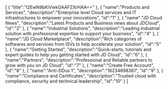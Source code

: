 [
	{
		"title":"I2EwN9bKiVwkGAAFZXrHAA=="
	},
	{
		"name":"Products and Services",
		"description":"Enterprise level Cloud services and IT infrastructures to empower your innovations",
		"id":"1"
	},
	{
		"name":"JD Cloud News",
		"description":"Latest Products and Business news about JDCloud",
		"id":"2"
	},
	{
		"name":"Industrial Solutions",
		"description":"Leading industrial solution with professional expertise to support your business",
		"id":"4"
	},
	{
		"name":"JD Cloud Marketplace",
		"description":"Rich categories of softwares and services from ISVs to help accelerate your solution",
		"id":"5"
	},
	{
		"name":"Getting Started",
		"description":"Quick-starts, tutorials and expert guides to help you getting started with JD Cloud",
		"id":"6"
	},
	{
		"name":"Partners",
		"description":"Professional and Reliable partners to grow with you on JD Cloud",
		"id":"7"
	},
	{
		"name":"Create Free Account",
		"id":"8"
	},
	{
		"name":"Anti-DDos 1",
		"description":"16234698361",
		"id":"9"
	},
	{
		"name":"Compliance and Certificates",
		"description":"Trusted cloud with compliance, security and technical leadership",
		"id":"10"
	}
]
